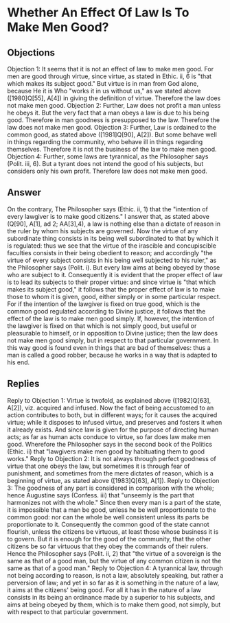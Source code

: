 # Whether An Effect Of Law Is To Make Men Good?
## Objections
Objection 1: It seems that it is not an effect of law to make men good. For men are good through virtue, since virtue, as stated in Ethic. ii, 6 is "that which makes its subject good." But virtue is in man from God alone, because He it is Who "works it in us without us," as we stated above ([1980]Q[55], A[4]) in giving the definition of virtue. Therefore the law does not make men good.
Objection 2: Further, Law does not profit a man unless he obeys it. But the very fact that a man obeys a law is due to his being good. Therefore in man goodness is presupposed to the law. Therefore the law does not make men good.
Objection 3: Further, Law is ordained to the common good, as stated above ([1981]Q[90], A[2]). But some behave well in things regarding the community, who behave ill in things regarding themselves. Therefore it is not the business of the law to make men good.
Objection 4: Further, some laws are tyrannical, as the Philosopher says (Polit. iii, 6). But a tyrant does not intend the good of his subjects, but considers only his own profit. Therefore law does not make men good.
## Answer
On the contrary, The Philosopher says (Ethic. ii, 1) that the "intention of every lawgiver is to make good citizens."
I answer that, as stated above (Q[90], A[1], ad 2; AA[3],4), a law is nothing else than a dictate of reason in the ruler by whom his subjects are governed. Now the virtue of any subordinate thing consists in its being well subordinated to that by which it is regulated: thus we see that the virtue of the irascible and concupiscible faculties consists in their being obedient to reason; and accordingly "the virtue of every subject consists in his being well subjected to his ruler," as the Philosopher says (Polit. i). But every law aims at being obeyed by those who are subject to it. Consequently it is evident that the proper effect of law is to lead its subjects to their proper virtue: and since virtue is "that which makes its subject good," it follows that the proper effect of law is to make those to whom it is given, good, either simply or in some particular respect. For if the intention of the lawgiver is fixed on true good, which is the common good regulated according to Divine justice, it follows that the effect of the law is to make men good simply. If, however, the intention of the lawgiver is fixed on that which is not simply good, but useful or pleasurable to himself, or in opposition to Divine justice; then the law does not make men good simply, but in respect to that particular government. In this way good is found even in things that are bad of themselves: thus a man is called a good robber, because he works in a way that is adapted to his end.
## Replies
Reply to Objection 1: Virtue is twofold, as explained above ([1982]Q[63], A[2]), viz. acquired and infused. Now the fact of being accustomed to an action contributes to both, but in different ways; for it causes the acquired virtue; while it disposes to infused virtue, and preserves and fosters it when it already exists. And since law is given for the purpose of directing human acts; as far as human acts conduce to virtue, so far does law make men good. Wherefore the Philosopher says in the second book of the Politics (Ethic. ii) that "lawgivers make men good by habituating them to good works."
Reply to Objection 2: It is not always through perfect goodness of virtue that one obeys the law, but sometimes it is through fear of punishment, and sometimes from the mere dictates of reason, which is a beginning of virtue, as stated above ([1983]Q[63], A[1]).
Reply to Objection 3: The goodness of any part is considered in comparison with the whole; hence Augustine says (Confess. iii) that "unseemly is the part that harmonizes not with the whole." Since then every man is a part of the state, it is impossible that a man be good, unless he be well proportionate to the common good: nor can the whole be well consistent unless its parts be proportionate to it. Consequently the common good of the state cannot flourish, unless the citizens be virtuous, at least those whose business it is to govern. But it is enough for the good of the community, that the other citizens be so far virtuous that they obey the commands of their rulers. Hence the Philosopher says (Polit. ii, 2) that "the virtue of a sovereign is the same as that of a good man, but the virtue of any common citizen is not the same as that of a good man."
Reply to Objection 4: A tyrannical law, through not being according to reason, is not a law, absolutely speaking, but rather a perversion of law; and yet in so far as it is something in the nature of a law, it aims at the citizens' being good. For all it has in the nature of a law consists in its being an ordinance made by a superior to his subjects, and aims at being obeyed by them, which is to make them good, not simply, but with respect to that particular government.